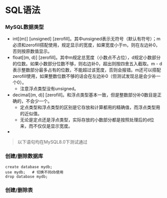 # SQL语法

### MySQL数据类型

* int[(m)] [unsigned] [zerofill]。其中unsigned表示无符号（默认有符号）；m必须和zerofill搭配使用，规定显示的宽度，如果宽度小于m，则在左边补0，否则按原数值显示。
* float[(m, d)] [zerofill]。其中m规定总宽度（小数点不占位），d规定小数部分的位数。如果小数部分位数不够，则右边补0，超出则按四舍五入截取。m - d表示整数部分最多占有的位数，不能超过该宽度，否则会报错。m还可以搭配zerofill使用，如果整数位数不够的话会在左边补0（但测试发现总是会少补一个0）。
  * 注意浮点类型没有unsigned。
* decimal[(m, d)] [zerofill]。和浮点类型基本一致，但是整数部分补0数目是正确的，不会少一个。
  * 定点类型和浮点类型的区别是它存放和计算都用的精确值，而浮点类型用的近似值。
  * 无论是定点还是浮点类型，实际存放的小数部分都是按照处理后的d位来，而不仅仅是显示宽度。
* 

> 以下语句均在MySQL8.0下测试通过

### 创建/删除数据库

``` mysql
create database mydb;
use mydb;	# 切换不同db使用
drop database mydb;
```

### 创建/删除表

``` mysql

```





